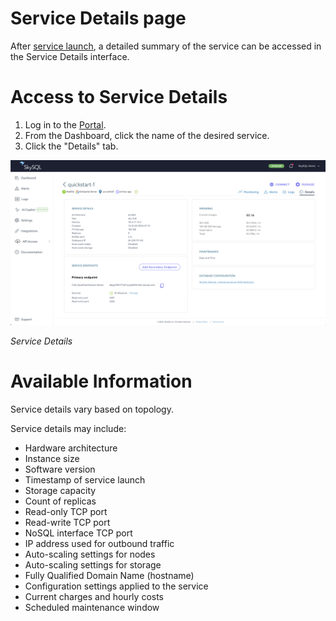 # Service Details page

After [service launch](<./Launch page.md>), a detailed summary of the service can be accessed in the Service Details interface.

# Access to Service Details

1. Log in to the [Portal](https://app.skysql.com/dashboard).
2. From the Dashboard, click the name of the desired service.
3. Click the "Details" tab.

![service-details.png](service-details.png)

*Service Details*

# Available Information

Service details vary based on topology.

Service details may include:

- Hardware architecture
- Instance size
- Software version
- Timestamp of service launch
- Storage capacity
- Count of replicas
- Read-only TCP port
- Read-write TCP port
- NoSQL interface TCP port
- IP address used for outbound traffic
- Auto-scaling settings for nodes
- Auto-scaling settings for storage
- Fully Qualified Domain Name (hostname)
- Configuration settings applied to the service
- Current charges and hourly costs
- Scheduled maintenance window